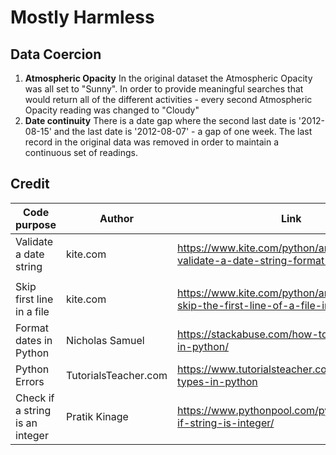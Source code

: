 # Mostly Harmless

## Data Coercion
1. **Atmospheric Opacity**
In the original dataset the Atmospheric Opacity was all set to "Sunny".  In order to provide meaningful searches that would return all of the different activities - every second Atmospheric Opacity reading was changed to "Cloudy"
2. **Date continuity**
There is a date gap where the second last date is '2012-08-15' and the last date is '2012-08-07' - a gap of one week.  The last record in the original data was removed in order to maintain a continuous set of readings.

## Credit

| Code purpose              | Author               | Link                                                                               |
| ------------------------- | -------------------- | ---------------------------------------------------------------------------------- |
| Validate a date string    | kite.com             | https://www.kite.com/python/answers/how-to-validate-a-date-string-format-in-python |
|                           |                      |                                                                                    |
| Skip first line in a file | kite.com             | https://www.kite.com/python/answers/how-to-skip-the-first-line-of-a-file-in-python |
| Format dates in Python    | Nicholas Samuel      | https://stackabuse.com/how-to-format-dates-in-python/                              |
| Python Errors             | TutorialsTeacher.com | https://www.tutorialsteacher.com/python/error-types-in-python                      |
|Check if a string is an integer|Pratik Kinage        |https://www.pythonpool.com/python-check-if-string-is-integer/
